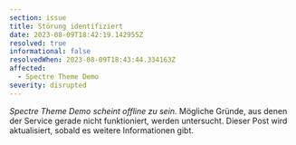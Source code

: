 ```yaml
---
section: issue
title: Störung identifiziert
date: 2023-08-09T18:42:19.142955Z
resolved: true
informational: false
resolvedWhen: 2023-08-09T18:43:44.334163Z
affected:
  - Spectre Theme Demo
severity: disrupted
---
```

*Spectre Theme Demo scheint offline zu sein.* Mögliche Gründe, aus denen der Service gerade nicht funktioniert, werden untersucht. Dieser Post wird aktualisiert, sobald es weitere Informationen gibt.

        